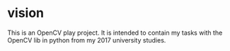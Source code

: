 # vision
This is an OpenCV play project. It is intended to contain my tasks with the OpenCV lib in python from my 2017 university studies.

